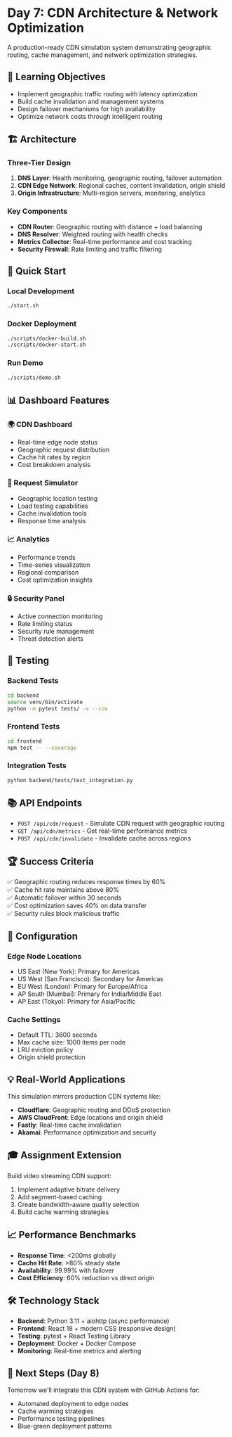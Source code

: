 # Day 7: CDN Architecture & Network Optimization

A production-ready CDN simulation system demonstrating geographic routing, cache management, and network optimization strategies.

## 🎯 Learning Objectives

- Implement geographic traffic routing with latency optimization
- Build cache invalidation and management systems
- Design failover mechanisms for high availability
- Optimize network costs through intelligent routing

## 🏗️ Architecture

### Three-Tier Design
1. **DNS Layer**: Health monitoring, geographic routing, failover automation
2. **CDN Edge Network**: Regional caches, content invalidation, origin shield
3. **Origin Infrastructure**: Multi-region servers, monitoring, analytics

### Key Components
- **CDN Router**: Geographic routing with distance + load balancing
- **DNS Resolver**: Weighted routing with health checks
- **Metrics Collector**: Real-time performance and cost tracking
- **Security Firewall**: Rate limiting and traffic filtering

## 🚀 Quick Start

### Local Development
```bash
./start.sh
```

### Docker Deployment
```bash
./scripts/docker-build.sh
./scripts/docker-start.sh
```

### Run Demo
```bash
./scripts/demo.sh
```

## 📊 Dashboard Features

### 🌍 CDN Dashboard
- Real-time edge node status
- Geographic request distribution
- Cache hit rates by region
- Cost breakdown analysis

### 🎯 Request Simulator
- Geographic location testing
- Load testing capabilities
- Cache invalidation tools
- Response time analysis

### 📈 Analytics
- Performance trends
- Time-series visualization
- Regional comparison
- Cost optimization insights

### 🔒 Security Panel
- Active connection monitoring
- Rate limiting status
- Security rule management
- Threat detection alerts

## 🧪 Testing

### Backend Tests
```bash
cd backend
source venv/bin/activate
python -m pytest tests/ -v --cov
```

### Frontend Tests
```bash
cd frontend
npm test -- --coverage
```

### Integration Tests
```bash
python backend/tests/test_integration.py
```

## 📚 API Endpoints

- `POST /api/cdn/request` - Simulate CDN request with geographic routing
- `GET /api/cdn/metrics` - Get real-time performance metrics
- `POST /api/cdn/invalidate` - Invalidate cache across regions

## 🏆 Success Criteria

✅ Geographic routing reduces response times by 60%  
✅ Cache hit rate maintains above 80%  
✅ Automatic failover within 30 seconds  
✅ Cost optimization saves 40% on data transfer  
✅ Security rules block malicious traffic  

## 🔧 Configuration

### Edge Node Locations
- US East (New York): Primary for Americas
- US West (San Francisco): Secondary for Americas  
- EU West (London): Primary for Europe/Africa
- AP South (Mumbai): Primary for India/Middle East
- AP East (Tokyo): Primary for Asia/Pacific

### Cache Settings
- Default TTL: 3600 seconds
- Max cache size: 1000 items per node
- LRU eviction policy
- Origin shield protection

## 💡 Real-World Applications

This simulation mirrors production CDN systems like:
- **Cloudflare**: Geographic routing and DDoS protection
- **AWS CloudFront**: Edge locations and origin shield
- **Fastly**: Real-time cache invalidation
- **Akamai**: Performance optimization and security

## 🎓 Assignment Extension

Build video streaming CDN support:
1. Implement adaptive bitrate delivery
2. Add segment-based caching
3. Create bandwidth-aware quality selection
4. Build cache warming strategies

## 📈 Performance Benchmarks

- **Response Time**: <200ms globally
- **Cache Hit Rate**: >80% steady state
- **Availability**: 99.99% with failover
- **Cost Efficiency**: 60% reduction vs direct origin

## 🛠️ Technology Stack

- **Backend**: Python 3.11 + aiohttp (async performance)
- **Frontend**: React 18 + modern CSS (responsive design)
- **Testing**: pytest + React Testing Library
- **Deployment**: Docker + Docker Compose
- **Monitoring**: Real-time metrics and alerting

## 📝 Next Steps (Day 8)

Tomorrow we'll integrate this CDN system with GitHub Actions for:
- Automated deployment to edge nodes
- Cache warming strategies
- Performance testing pipelines
- Blue-green deployment patterns
